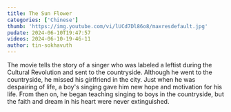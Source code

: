 ```yaml
---
title: The Sun Flower
categories: ['Chinese']
thumb: 'https://img.youtube.com/vi/lUCd7Dl86o8/maxresdefault.jpg'
pudate: 2024-06-10T19:47:57
videos: 2024-06-10-19-46-11
author: tin-sokhavuth
---
```

The movie tells the story of a singer who was labeled a leftist during the Cultural Revolution and sent to the countryside. Although he went to the countryside, he missed his girlfriend in the city. Just when he was despairing of life, a boy's singing gave him new hope and motivation for his life. From then on, he began teaching singing to boys in the countryside, but the faith and dream in his heart were never extinguished.